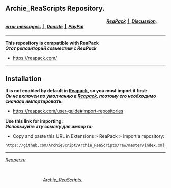 ## Archie_ReaScripts Repository.
#### &nbsp;&nbsp;&nbsp;&nbsp;&nbsp;&nbsp;&nbsp;&nbsp;&nbsp;&nbsp;&nbsp;&nbsp;&nbsp;&nbsp;&nbsp;&nbsp;&nbsp;&nbsp;&nbsp;&nbsp;&nbsp;&nbsp;&nbsp;&nbsp;&nbsp;&nbsp;&nbsp;&nbsp;&nbsp;&nbsp;&nbsp;&nbsp;&nbsp;&nbsp;&nbsp;&nbsp;&nbsp;&nbsp;&nbsp;&nbsp;&nbsp;&nbsp;&nbsp;&nbsp;&nbsp;&nbsp;&nbsp;&nbsp;&nbsp;&nbsp;&nbsp;&nbsp;&nbsp;&nbsp;&nbsp;&nbsp;&nbsp;&nbsp;&nbsp;&nbsp;&nbsp;&nbsp;&nbsp;&nbsp;&nbsp;&nbsp;&nbsp;&nbsp;&nbsp;&nbsp;&nbsp;&nbsp;&nbsp;&nbsp;&nbsp;&nbsp;&nbsp;&nbsp;&nbsp;&nbsp;&nbsp;&nbsp;&nbsp;&nbsp;&nbsp;&nbsp;&nbsp;&nbsp;&nbsp;&nbsp;&nbsp;&nbsp;&nbsp;&nbsp;&nbsp;                                                          [***ReaPack***](https://reapack.com/repos) [&nbsp;|&nbsp;](https://github.com/ArchieScript/Archie_ReaScripts) [***Discussion, error messages***.](https://forum.cockos.com/showthread.php?t=212819) [&nbsp;|&nbsp;](https://github.com/ArchieScript/Archie_ReaScripts) [***Donate***](https://money.yandex.ru/to/410018003906628) [&nbsp;|&nbsp;](https://github.com/ArchieScript/Archie_ReaScripts) [***PayPal***](https://paypal.me/ReaArchie?locale.x=ru_RU) 
---

**This repository is compatible with ReaPack**</br>
***Этот репозиторий совместим с ReaPack***
- https://reapack.com/

---
## Installation
**It is not enabled by default in [Reapack](https://reapack.com/), so you must import it first:**</br>
***Он не включен по умолчанию в [Reapack](https://reapack.com/), поэтому его необходимо сначала импортировать:***
- https://reapack.com/user-guide#import-repositories

**Use this link for importing:**</br>
***Используйте эту ссылку для импорта:***
- Copy and paste this URL in Extensions > ReaPack > Import a repository:
```
https://github.com/ArchieScript/Archie_ReaScripts/raw/master/index.xml
```
---


[*Reaper.ru*](https://www.reaper.fm)
##
&nbsp;&nbsp;&nbsp;&nbsp;&nbsp;&nbsp;&nbsp;&nbsp;&nbsp;&nbsp;&nbsp;&nbsp;&nbsp;&nbsp;&nbsp;&nbsp;&nbsp;&nbsp;&nbsp;&nbsp;&nbsp;&nbsp;&nbsp;&nbsp;&nbsp;&nbsp;&nbsp;&nbsp;&nbsp;&nbsp;&nbsp;&nbsp;&nbsp;&nbsp;&nbsp;&nbsp;&nbsp;&nbsp;&nbsp;&nbsp;&nbsp;&nbsp;&nbsp;&nbsp;&nbsp;&nbsp;&nbsp;&nbsp;&nbsp;&nbsp;&nbsp;&nbsp;&nbsp;&nbsp;&nbsp;&nbsp;&nbsp;&nbsp;&nbsp;&nbsp;&nbsp;&nbsp;&nbsp;&nbsp;&nbsp;&nbsp;&nbsp;&nbsp;&nbsp;&nbsp;&nbsp;&nbsp;&nbsp;&nbsp;&nbsp;&nbsp;&nbsp;&nbsp;&nbsp;&nbsp;&nbsp;&nbsp;&nbsp;&nbsp;&nbsp;&nbsp;&nbsp;&nbsp;&nbsp;&nbsp;&nbsp;&nbsp;&nbsp;&nbsp;&nbsp;&nbsp;&nbsp;&nbsp;&nbsp;&nbsp;&nbsp;&nbsp;&nbsp;&nbsp;&nbsp;&nbsp;&nbsp;&nbsp;&nbsp;&nbsp;&nbsp;&nbsp;&nbsp;&nbsp;&nbsp;&nbsp;&nbsp;&nbsp;&nbsp;&nbsp;&nbsp;&nbsp;&nbsp;&nbsp;&nbsp;&nbsp;&nbsp;&nbsp;&nbsp;&nbsp;&nbsp;&nbsp;&nbsp;&nbsp;&nbsp;&nbsp;&nbsp;&nbsp;&nbsp;&nbsp;&nbsp;&nbsp;&nbsp;&nbsp;&nbsp;&nbsp;&nbsp;&nbsp;&nbsp;&nbsp;&nbsp;&nbsp;&nbsp;&nbsp;&nbsp;&nbsp;&nbsp;&nbsp;[*Archie_ReaScripts.*](https://github.com/ArchieScript/Archie_ReaScripts) 


